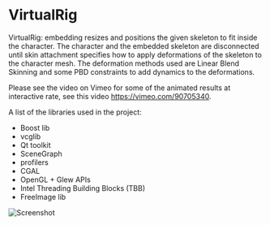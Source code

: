 VirtualRig
===================================

VirtualRig: embedding resizes and positions the given skeleton to fit inside the character. The character and the embedded skeleton are disconnected until skin attachment specifies how to apply deformations of the skeleton to the character mesh. The deformation methods used are Linear Blend Skinning and some PBD constraints to add dynamics to the deformations.

Please see the video on Vimeo for some of the animated results at interactive rate, see this video https://vimeo.com/90705340.

A list of the libraries used in the project:
- Boost lib
- vcglib
- Qt toolkit
- SceneGraph 
- profilers
- CGAL
- OpenGL + Glew APIs
- Intel Threading Building Blocks (TBB)
- FreeImage lib

![Screenshot](https://github.com/NadineAB/VirtualRig/blob/master/Screen%20Shot.png)

